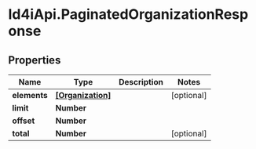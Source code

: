 # Id4iApi.PaginatedOrganizationResponse

## Properties
Name | Type | Description | Notes
------------ | ------------- | ------------- | -------------
**elements** | [**[Organization]**](Organization.md) |  | [optional] 
**limit** | **Number** |  | 
**offset** | **Number** |  | 
**total** | **Number** |  | [optional] 


